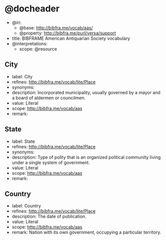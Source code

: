 <!---

BIBFRAME American Antiquarian Society (AAS) is a starting point for vocabularies 
intended to describe the history of printing rare materials using the 
BIBFRAME model and profiles. It builds off of the BIBFRAME Lite vocabulary. 
It is framework conformant to BIBFRAME where applicable, and where possible, link-compatible with the 
US Library of Congress's BIBFRAME vocabulary, http://www.loc.gov/bibframe/docs/index.html.

BIBFRAME AAS is expressed using the Versa data model, which also
allows for full expression in RDF form.  This particular file is in
the Versa Literate syntax, based on the Markdown format
<https://daringfireball.net/projects/markdown/basics>.

The convention for expressing data models in Versa Literate has each
vocabulary item starting with a new header, A level 1 header for
resource classes and level 2 for properties.  Each has its ID as an
IRI reference (usually relative). Each is then described within its
section's unordered list, given a "label" (display label),
"description" (also for explanatory display), possibly "synonyms" (one
or more loose expression that the resource can be considered a synonym
for another). Resource classes may also have "properties"
(space-separated list of property IDs defined on the
resource). Properties may also have "value" (textual description of
the expected value of the property, perhaps as a relationship to
another resource, or as a data value).

You'll notice that BIBFRAME Rare terms use a humpCase/HumpCase convention,
which derives from BIBFRAME legacy.

-->

# @docheader

<!---

@base is the default base IRI, used e.g. for resource headers. It
would also be used for properties except that it is overridden by
@property-base

The meta-properties in this file are actually defined by the Versa
data model to support interpretation by Versa modeling tools

@resource-base is another possible override, for resource headers, but
not used here

-->

* @iri:
    * @base: http://bibfra.me/vocab/aas/
    * @property: http://bibfra.me/purl/versa/support
* title: BIBFRAME American Antiquarian Society vocabulary
* @interpretations:
    * scope: @resource


## City

* label: City
* refines: <http://bibfra.me/vocab/lite/Place>
* synonyms: 
* description: Incorporated municipality, usually governed by a mayor and a board of aldermen or councilmen.
* value: Literal
* scope: <http://bibfra.me/vocab/aas>
* remark: 

## State

* label: State
* refines: <http://bibfra.me/vocab/lite/Place>
* synonyms: 
* description: Type of polity that is an organized political community living under a single system of government.
* value: Literal
* scope: <http://bibfra.me/vocab/aas>
* remark: 

## Country

* label: Country
* refines: <http://bibfra.me/vocab/lite/Place>
* description: The date of publication.
* value: Literal
* scope: <http://bibfra.me/vocab/aas>
* remark: Nation with its own government, occupying a particular territory.
